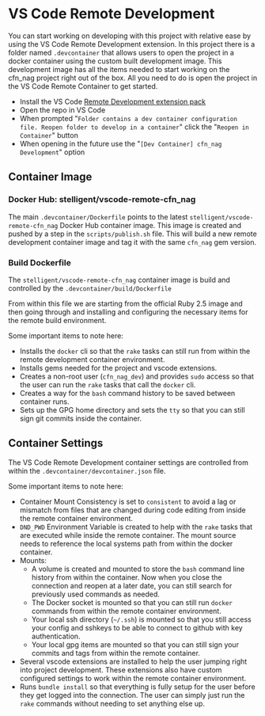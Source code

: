 # VS Code Remote Development

You can start working on developing with this project with relative ease by using the VS Code Remote Development extension. In this project there is a folder named `.devcontainer` that allows users to open the project in a docker container using the custom built development image. This development image has all the items needed to start working on the cfn_nag project right out of the box. All you need to do is open the project in the VS Code Remote Container to get started.

- Install the VS Code [Remote Development extension pack](https://marketplace.visualstudio.com/items?itemName=ms-vscode-remote.vscode-remote-extensionpack)
- Open the repo in VS Code
- When prompted "`Folder contains a dev container configuration file. Reopen folder to develop in a container`" click the "`Reopen in Container`" button
- When opening in the future use the "`[Dev Container] cfn_nag Development`" option

## Container Image

### Docker Hub: stelligent/vscode-remote-cfn_nag

The main `.devcontainer/Dockerfile` points to the latest `stelligent/vscode-remote-cfn_nag` Docker Hub container image. This image is created and pushed by a step in the `scripts/publish.sh` file. This will build a new remote development container image and tag it with the same `cfn_nag` gem version.

### Build Dockerfile

The `stelligent/vscode-remote-cfn_nag` container image is build and controlled by the `.devcontainer/build/Dockerfile`

From within this file we are starting from the official Ruby 2.5 image and then going through and installing and configuring the necessary items for the remote build environment.

Some important items to note here:
* Installs the `docker` cli so that the `rake` tasks can still run from within the remote development container environment.
* Installs gems needed for the project and vscode extensions.
* Creates a non-root user (`cfn_nag_dev`) and provides `sudo` access so that the user can run the `rake` tasks that call the `docker` cli.
* Creates a way for the `bash` command history to be saved between container runs.
* Sets up the GPG home directory and sets the `tty` so that you can still sign git commits inside the container.

## Container Settings

The VS Code Remote Development container settings are controlled from within the `.devcontainer/devcontainer.json` file.

Some important items to note here:
* Container Mount Consistency is set to `consistent` to avoid a lag or mismatch from files that are changed during code editing from inside the remote container environment.
* `DND_PWD` Environment Variable is created to help with the `rake` tasks that are executed while inside the remote container. The mount source needs to reference the local systems path from within the docker container.
* Mounts:
  * A volume is created and mounted to store the `bash` command line history from within the container. Now when you close the connection and reopen at a later date, you can still search for previously used commands as needed.
  * The Docker socket is mounted so that you can still run `docker` commands from within the remote container environment.
  * Your local ssh directory (`~/.ssh`) is mounted so that you still access your config and sshkeys to be able to connect to github with key authentication.
  * Your local gpg items are mounted so that you can still sign your commits and tags from within the remote container.
* Several vscode extensions are installed to help the user jumping right into project development. These extensions also have custom configured settings to work within the remote container environment.
* Runs `bundle install` so that everything is fully setup for the user before they get logged into the connection. The user can simply just run the `rake` commands without needing to set anything else up.
